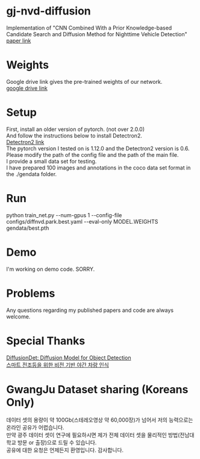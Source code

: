 # gj-nvd-diffusion
Implementation of  "CNN Combined With a Prior Knowledge-based Candidate Search and Diffusion Method for Nighttime Vehicle Detection"</br>
[paper link](https://link.springer.com/article/10.1007/s12555-023-0598-x)

# Weights
Google drive link gives the pre-trained weights of our network. </br>
[google drive link](https://drive.google.com/file/d/1jI8Jok-zR4QWLqzd50XbQNNhqEy4M-h5/view?usp=sharing) </br>

# Setup
First, install an older version of pytorch. (not over 2.0.0) </br>
And follow the instructions below to install Detectron2. </br>
[Detectron2 link](https://detectron2.readthedocs.io/en/latest/tutorials/install.html) </br>
The pytorch version I tested on is 1.12.0 and the Detectron2 version is 0.6. </br>
Please modify the path of the config file and the path of the main file. </br>
I provide a small data set for testing. </br>
I have prepared 100 images and annotations in the coco data set format in the ./gendata folder. </br>

# Run
python train_net.py --num-gpus 1 --config-file configs/diffnvd.park.best.yaml --eval-only MODEL.WEIGHTS gendata/best.pth </br>

# Demo
I'm working on demo code. SORRY. </br>

# Problems
Any questions regarding my published papers and code are always welcome. </br>

# Special Thanks
[DiffusionDet: Diffusion Model for Object Detection](https://github.com/ShoufaChen/DiffusionDet) </br>
[스마트 전조등을 위한 비전 기반 야간 차량 인식](https://www.dbpia.co.kr/journal/articleDetail?nodeId=NODE11654189)

# GwangJu Dataset sharing (Koreans Only)
데이터 셋의 용량이 약 100Gb(스테레오영상 약 60,000장)가 넘어서 저의 능력으로는 온라인 공유가 어렵습니다. </br>
만약 광주 데이터 셋이 연구에 필요하시면 제가 전체 데이터 셋을 물리적인 방법(전남대학교 방문 or 출장)으로 드릴 수 있습니다. </br>
공유에 대한 요청은 언제든지 환영입니다. 감사합니다. </br>
